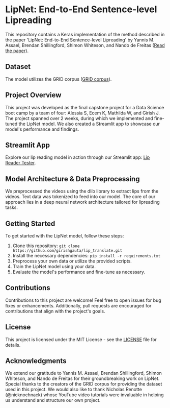 # LipNet: End-to-End Sentence-level Lipreading

This repository contains a Keras implementation of the method described in the paper 'LipNet: End-to-End Sentence-level Lipreading' by Yannis M. Assael, Brendan Shillingford, Shimon Whiteson, and Nando de Freitas ([Read the paper](https://arxiv.org/abs/1611.01599)).

## Dataset
The model utilizes the GRID corpus ([GRID corpus](http://spandh.dcs.shef.ac.uk/gridcorpus/)).

## Project Overview
This project was developed as the final capstone project for a Data Science boot camp by a team of four: Alessia S, Ecem K, Mathilda W, and Girish J. The project spanned over 2 weeks, during which we implemented and fine-tuned the LipNet model. We also created a Streamlit app to showcase our model's performance and findings.

## Streamlit App
Explore our lip reading model in action through our Streamlit app: [Lip Reader Tester](https://lip-reader-tester.streamlit.app/).

## Model Architecture & Data Preprocessing
We preprocessed the videos using the dlib library to extract lips from the videos. Text data was tokenized to feed into our model. The core of our approach lies in a deep neural network architecture tailored for lipreading tasks.

## Getting Started
To get started with the LipNet model, follow these steps:
1. Clone this repository: `git clone https://github.com/girishgauta/lip_translate.git`
2. Install the necessary dependencies: `pip install -r requirements.txt`
3. Preprocess your own data or utilize the provided scripts.
4. Train the LipNet model using your data.
5. Evaluate the model's performance and fine-tune as necessary.

## Contributions
Contributions to this project are welcome! Feel free to open issues for bug fixes or enhancements. Additionally, pull requests are encouraged for contributions that align with the project's goals.

## License
This project is licensed under the MIT License - see the [LICENSE](LICENSE) file for details.

## Acknowledgments
We extend our gratitude to Yannis M. Assael, Brendan Shillingford, Shimon Whiteson, and Nando de Freitas for their groundbreaking work on LipNet. Special thanks to the creators of the GRID corpus for providing the dataset used in this project. We would also like to thank Nicholas Renotte (@nicknochnack) whose YouTube video tutorials were invaluable in helping us understand and structure our own project.
